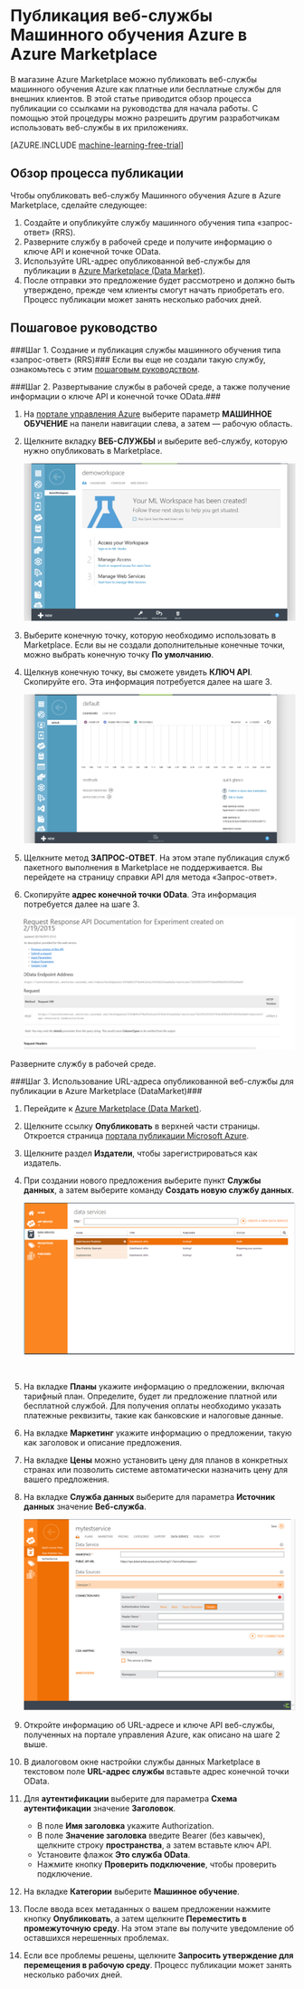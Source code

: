 <properties 
	pageTitle="Публикация веб-службы машинного обучения в Azure Marketplace | Microsoft Azure" 
	description="Публикация веб-службы машинного обучения Azure в Azure Marketplace" 
	services="machine-learning" 
	documentationCenter="" 
	authors="LuisCabrer" 
	manager="paulettm" 
	editor="cgronlun"/>

<tags 
	ms.service="machine-learning" 
	ms.workload="data-services" 
	ms.tgt_pltfrm="na" 
	ms.devlang="na" 
	ms.topic="article" 
	ms.date="06/12/2015" 
	ms.author="luisca"/>

# Публикация веб-службы Машинного обучения Azure в Azure Marketplace 

В магазине Azure Marketplace можно публиковать веб-службы машинного обучения Azure как платные или бесплатные службы для внешних клиентов. В этой статье приводится обзор процесса публикации со ссылками на руководства для начала работы. С помощью этой процедуры можно разрешить другим разработчикам использовать веб-службы в их приложениях.


[AZURE.INCLUDE [machine-learning-free-trial](../../includes/machine-learning-free-trial.md)]

## Обзор процесса публикации 

Чтобы опубликовать веб-службу Машинного обучения Azure в Azure Marketplace, сделайте следующее:

1. Создайте и опубликуйте службу машинного обучения типа «запрос-ответ» (RRS).
2. Разверните службу в рабочей среде и получите информацию о ключе API и конечной точке OData.
3. Используйте URL-адрес опубликованной веб-службы для публикации в [Azure Marketplace (Data Market)](https://publish.windowsazure.com/workspace/). 
4. После отправки это предложение будет рассмотрено и должно быть утверждено, прежде чем клиенты смогут начать приобретать его. Процесс публикации может занять несколько рабочих дней. 

## Пошаговое руководство
###Шаг 1. Создание и публикация службы машинного обучения типа «запрос-ответ» (RRS)###
 Если вы еще не создали такую службу, ознакомьтесь с этим [пошаговым руководством](machine-learning-walkthrough-5-publish-web-service.md).

###Шаг 2. Развертывание службы в рабочей среде, а также получение информации о ключе API и конечной точке OData.###
1. На [портале управления Azure](http://manage.windowsazure.com) выберите параметр **МАШИННОЕ ОБУЧЕНИЕ** на панели навигации слева, а затем — рабочую область. 

2. Щелкните вкладку **ВЕБ-СЛУЖБЫ** и выберите веб-службу, которую нужно опубликовать в Marketplace.

	![Azure Marketplace][workspace]

3. Выберите конечную точку, которую необходимо использовать в Marketplace. Если вы не создали дополнительные конечные точки, можно выбрать конечную точку **По умолчанию**.

4. Щелкнув конечную точку, вы сможете увидеть **КЛЮЧ API**. Скопируйте его. Эта информация потребуется далее на шаге 3.

	![Azure Marketplace][apikey]

5. Щелкните метод **ЗАПРОС-ОТВЕТ**. На этом этапе публикация служб пакетного выполнения в Marketplace не поддерживается. Вы перейдете на страницу справки API для метода «Запрос-ответ».

6. Скопируйте **адрес конечной точки OData**. Эта информация потребуется далее на шаге 3.

	![Azure Marketplace][odata]




Разверните службу в рабочей среде.



###Шаг 3. Использование URL-адреса опубликованной веб-службы для публикации в Azure Marketplace (DataMarket)###

1.  Перейдите к [Azure Marketplace (Data Market)](http://datamarket.azure.com/home). 
2.  Щелкните ссылку **Опубликовать** в верхней части страницы. Откроется страница [портала публикации Microsoft Azure](https://publish.windowsazure.com).
3.  Щелкните раздел **Издатели**, чтобы зарегистрироваться как издатель.
4.	При создании нового предложения выберите пункт **Службы данных**, а затем выберите команду **Создать новую службу данных**. 
 
	![Azure Marketplace][image1]

	<br />


5.	На вкладке **Планы** укажите информацию о предложении, включая тарифный план. Определите, будет ли предложение платной или бесплатной службой. Для получения оплаты необходимо указать платежные реквизиты, такие как банковские и налоговые данные.

6.	На вкладке **Маркетинг** укажите информацию о предложении, такую как заголовок и описание предложения.

7.	На вкладке **Цены** можно установить цену для планов в конкретных странах или позволить системе автоматически назначить цену для вашего предложения.

8. На вкладке **Служба данных** выберите для параметра **Источник данных** значение **Веб-служба**.

	![Azure Marketplace][image2]

9.	Откройте информацию об URL-адресе и ключе API веб-службы, полученных на портале управления Azure, как описано на шаге 2 выше.

10.	В диалоговом окне настройки службы данных Marketplace в текстовом поле **URL-адрес службы** вставьте адрес конечной точки OData.

11. Для **аутентификации** выберите для параметра **Схема аутентификации** значение **Заголовок**.

	- В поле **Имя заголовка** укажите Authorization.
	- В поле **Значение заголовка** введите Bearer (без кавычек), щелкните строку **пространства**, а затем вставьте ключ API.
	- Установите флажок **Это служба OData**.
	- Нажмите кнопку **Проверить подключение**, чтобы проверить подключение.

12.	На вкладке **Категории** выберите **Машинное обучение**.

13. После ввода всех метаданных о вашем предложении нажмите кнопку **Опубликовать**, а затем щелкните **Переместить в промежуточную среду**. На этом этапе вы получите уведомление об оставшихся нерешенных проблемах.

14. Если все проблемы решены, щелкните **Запросить утверждение для перемещения в рабочую среду**. Процесс публикации может занять несколько рабочих дней.


[image1]: ./media/machine-learning-publish-web-service-to-azure-marketplace/image1.png
[image2]: ./media/machine-learning-publish-web-service-to-azure-marketplace/image2.png
[workspace]: ./media/machine-learning-publish-web-service-to-azure-marketplace/selectworkspace.png
[apikey]: ./media/machine-learning-publish-web-service-to-azure-marketplace/apikey.png
[odata]: ./media/machine-learning-publish-web-service-to-azure-marketplace/odata.png
 

<!---HONumber=58_postMigration-->